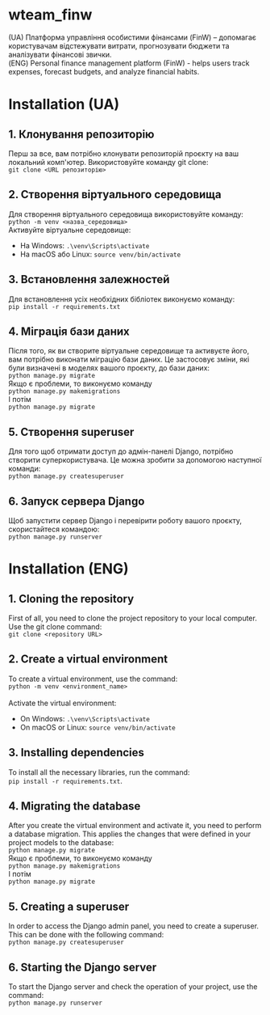 # wteam_finw
(UA)
Платформа управління особистими фінансами (FinW) – допомагає користувачам відстежувати витрати, прогнозувати бюджети та аналізувати фінансові звички.
<br>
(ENG)
Personal finance management platform (FinW) - helps users track expenses, forecast budgets, and analyze financial habits.

# Installation (UA)
## 1. Клонування репозиторію 
Перш за все, вам потрібно клонувати репозиторій проєкту на ваш локальний комп'ютер. Використовуйте команду git clone:<br>
`git clone <URL репозиторію>`
## 2. Створення віртуального середовища 
Для створення віртуального середовища використовуйте команду:<br>
`python -m venv <назва_середовища>`<br>
Активуйте віртуальне середовище:
- На Windows:
`.\venv\Scripts\activate`
- На macOS або Linux:
`source venv/bin/activate`
## 3. Встановлення залежностей
Для встановлення усіх необхідних бібліотек виконуємо команду:<br>
`pip install -r requirements.txt`
## 4. Міграція бази даних 
Після того, як ви створите віртуальне середовище та активуєте його, вам потрібно виконати міграцію бази даних. Це застосовує зміни, які були визначені в моделях вашого проєкту, до бази даних:<br>
`python manage.py migrate`<br>
Якщо є проблеми, то виконуємо команду<br>
`python manage.py makemigrations`<br>
І потім<br>
`python manage.py migrate`
## 5. Створення superuser
Для того щоб отримати доступ до адмін-панелі Django, потрібно створити суперкористувача. Це можна зробити за допомогою наступної команди:<br>
`python manage.py createsuperuser`
## 6. Запуск сервера Django 
Щоб запустити сервер Django і перевірити роботу вашого проєкту, скористайтеся командою:<br>
`python manage.py runserver`

# Installation (ENG)
## 1. Cloning the repository 
First of all, you need to clone the project repository to your local computer. Use the git clone command:<br>
`git clone <repository URL>`
## 2. Create a virtual environment 
To create a virtual environment, use the command: <br>
`python -m venv <environment_name>`<br><br>
Activate the virtual environment:
- On Windows:
`.\venv\Scripts\activate`
- On macOS or Linux:
`source venv/bin/activate`
## 3. Installing dependencies
To install all the necessary libraries, run the command:<br>
`pip install -r requirements.txt`.
## 4. Migrating the database 
After you create the virtual environment and activate it, you need to perform a database migration. This applies the changes that were defined in your project models to the database:<br>
`python manage.py migrate`<br>
Якщо є проблеми, то виконуємо команду<br>
`python manage.py makemigrations`<br>
І потім<br>
`python manage.py migrate`
## 5. Creating a superuser
In order to access the Django admin panel, you need to create a superuser. This can be done with the following command:<br>
`python manage.py createsuperuser`
## 6. Starting the Django server 
To start the Django server and check the operation of your project, use the command:<br>
`python manage.py runserver`